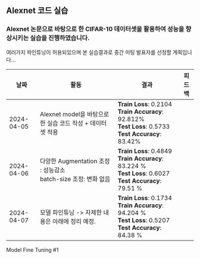 ## Alexnet 코드 실습

### Alexnet 논문으로 바탕으로 한 CIFAR-10 데이터셋을 활용하여 성능을 향상시키는 실습을 진행하였습니다.

여러가지 파인튜닝이 허용되있으며 본 실습결과로 중간 미팅 발표자를 선정할 계획입니다... 


| 날짜        | 활동                                | 결과                                           | 피드백                                           |
|-------------|-------------------------------------|-------------------------------------------------|-------------------------------------------------|
| 2024-04-05  | Alexnet model을 바탕으로한 실습 코드 작성 + 데이터셋 적용 |**Train Loss**: 0.2104 **Train Accuracy**: 92.812% <br>   **Test Loss**: 0.5733 **Test Accuracy**: 83.42% |
| 2024-04-06  | 다양한 Augmentation 조정 : 성능감소 <br> batch-size 조정: 변화 없음 |**Train Loss**: 0.4849 **Train Accuracy**: 83.224 % <br> **Test Loss**: 0.6027 **Test Accuracy**: 79.51 %|
| 2024-04-07  | 모델 파인튜닝 -> 자제한 내용은 아래에 정리 예정. |**Train Loss**:  0.1734 **Train Accuracy**: 94.204 % <br> **Test Loss**: 0.5207 **Test Accuracy**: 84.38 %|


Model Fine Tuning #1

